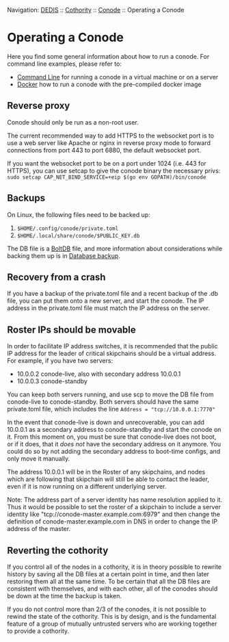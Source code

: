 Navigation: [DEDIS](https://github.com/dedis/doc/tree/master/README.md) ::
[Cothority](../README.md) ::
[Conode](README.md) ::
Operating a Conode

# Operating a Conode

Here you find some general information about how to run a conode. For command
line examples, please refer to:
- [Command Line](CLI.md) for running a conode in a virtual machine or on a
server
- [Docker](Docker.md) how to run a conode with the pre-compiled docker image

## Reverse proxy

Conode should only be run as a non-root user.

The current recommended way to add HTTPS to the websocket port is to use a web
server like Apache or nginx in reverse proxy mode to forward connections from
port 443 to port 6880, the default websocket port.

If you want the websocket port to be on a port under 1024 (i.e. 443 for
HTTPS), you can use setcap to give the conode binary the necessary privs: `sudo
setcap CAP_NET_BIND_SERVICE=+eip $(go env GOPATH)/bin/conode`

## Backups

On Linux, the following files need to be backed up:
1. `$HOME/.config/conode/private.toml`
2. `$HOME/.local/share/conode/$PUBLIC_KEY.db`

The DB file is a [BoltDB](https://github.com/etcd-io/bbolt) file, and more
information about considerations while backing them up is in [Database
backup](https://github.com/dedis/onet/tree/master/Database-backup-and-recovery.md).

## Recovery from a crash

If you have a backup of the private.toml file and a recent backup of the .db
file, you can put them onto a new server, and start the conode. The IP address
in the private.toml file must match the IP address on the server.

## Roster IPs should be movable

In order to facilitate IP address switches, it is recommended that the public IP
address for the leader of critical skipchains should be a virtual address. For
example, if you have two servers:
* 10.0.0.2 conode-live, also with secondary address 10.0.0.1
* 10.0.0.3 conode-standby

You can keep both servers running, and use scp to move the DB file from
conode-live to conode-standby. Both servers should have the same private.toml
file, which includes the line `Address = "tcp://10.0.0.1:7770"`

In the event that conode-live is down and unrecoverable, you can add 10.0.0.1 as
a secondary address to conode-standby and start the conode on it. From this
moment on, you must be sure that conode-live does not boot, or if it does, that
it *does not* have the secondary address on it anymore. You could do so by not
adding the secondary address to boot-time configs, and only move it manually.

The address 10.0.0.1 will be in the Roster of any skipchains, and nodes which
are following that skipchain will still be able to contact the leader, even if
it is now running on a different underlying server.

Note: The address part of a server identity has name resolution applied to it.
Thus it would be possible to set the roster of a skipchain to include a server
identity like "tcp://conode-master.example.com:6979" and then change the
definition of conode-master.example.com in DNS in order to change the IP address
of the master.

## Reverting the cothority

If you control all of the nodes in a cothority, it is in theory possible to
rewrite history by saving all the DB files at a certain point in time, and then
later restoring them all at the same time. To be certain that all the DB files
are consistent with themselves, and with each other, all of the conodes should
be down at the time the backup is taken.

If you do not control more than 2/3 of the conodes, it is not possible to rewind
the state of the cothority. This is by design, and is the fundamental feature of
a group of mutually untrusted servers who are working together to provide a
cothority.
